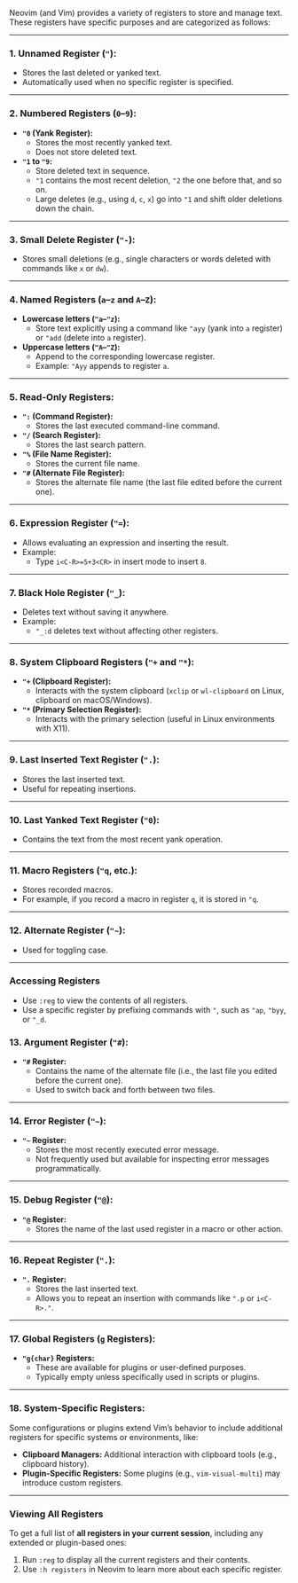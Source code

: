 Neovim (and Vim) provides a variety of registers to store and manage text. These registers have specific purposes and are categorized as follows:

---

### **1. Unnamed Register (`"`):**
- Stores the last deleted or yanked text.
- Automatically used when no specific register is specified.

---

### **2. Numbered Registers (`0`–`9`):**
- **`"0` (Yank Register):**
  - Stores the most recently yanked text.
  - Does not store deleted text.
- **`"1` to `"9`:**
  - Store deleted text in sequence.
  - `"1` contains the most recent deletion, `"2` the one before that, and so on.
  - Large deletes (e.g., using `d`, `c`, `x`) go into `"1` and shift older deletions down the chain.

---

### **3. Small Delete Register (`"-`):**
- Stores small deletions (e.g., single characters or words deleted with commands like `x` or `dw`).

---

### **4. Named Registers (`a`–`z` and `A`–`Z`):**
- **Lowercase letters (`"a`–`"z`):**
  - Store text explicitly using a command like `"ayy` (yank into `a` register) or `"add` (delete into `a` register).
- **Uppercase letters (`"A`–`"Z`):**
  - Append to the corresponding lowercase register.
  - Example: `"Ayy` appends to register `a`.

---

### **5. Read-Only Registers:**
- **`":` (Command Register):**
  - Stores the last executed command-line command.
- **`"/` (Search Register):**
  - Stores the last search pattern.
- **`"%` (File Name Register):**
  - Stores the current file name.
- **`"#` (Alternate File Register):**
  - Stores the alternate file name (the last file edited before the current one).

---

### **6. Expression Register (`"=`):**
- Allows evaluating an expression and inserting the result.
- Example:
  - Type `i<C-R>=5+3<CR>` in insert mode to insert `8`.

---

### **7. Black Hole Register (`"_`):**
- Deletes text without saving it anywhere.
- Example:
  - `"_:d` deletes text without affecting other registers.

---

### **8. System Clipboard Registers (`"+` and `"*`):**
- **`"+` (Clipboard Register):**
  - Interacts with the system clipboard (`xclip` or `wl-clipboard` on Linux, clipboard on macOS/Windows).
- **`"*` (Primary Selection Register):**
  - Interacts with the primary selection (useful in Linux environments with X11).

---

### **9. Last Inserted Text Register (`".`):**
- Stores the last inserted text.
- Useful for repeating insertions.

---

### **10. Last Yanked Text Register (`"0`):**
- Contains the text from the most recent yank operation.

---

### **11. Macro Registers (`"q`, etc.):**
- Stores recorded macros.
- For example, if you record a macro in register `q`, it is stored in `"q`.

---

### **12. Alternate Register (`"~`):**
- Used for toggling case.

---

### **Accessing Registers**
- Use `:reg` to view the contents of all registers.
- Use a specific register by prefixing commands with `"`, such as `"ap`, `"byy`, or `"_d`.


### **13. Argument Register (`"#`):**
- **`"#` Register:**
  - Contains the name of the alternate file (i.e., the last file you edited before the current one).
  - Used to switch back and forth between two files.

---

### **14. Error Register (`"~`):**
- **`"~` Register:**
  - Stores the most recently executed error message.
  - Not frequently used but available for inspecting error messages programmatically.

---

### **15. Debug Register (`"@`):**
- **`"@` Register:**
  - Stores the name of the last used register in a macro or other action.

---

### **16. Repeat Register (`".`):**
- **`".` Register:**
  - Stores the last inserted text.
  - Allows you to repeat an insertion with commands like `".p` or `i<C-R>."`.

---

### **17. Global Registers (`g` Registers):**
- **`"g{char}` Registers:**
  - These are available for plugins or user-defined purposes.
  - Typically empty unless specifically used in scripts or plugins.

---

### **18. System-Specific Registers:**
Some configurations or plugins extend Vim’s behavior to include additional registers for specific systems or environments, like:
- **Clipboard Managers:** Additional interaction with clipboard tools (e.g., clipboard history).
- **Plugin-Specific Registers:** Some plugins (e.g., `vim-visual-multi`) may introduce custom registers.

---

### Viewing All Registers
To get a full list of **all registers in your current session**, including any extended or plugin-based ones:
1. Run `:reg` to display all the current registers and their contents.
2. Use `:h registers` in Neovim to learn more about each specific register.

